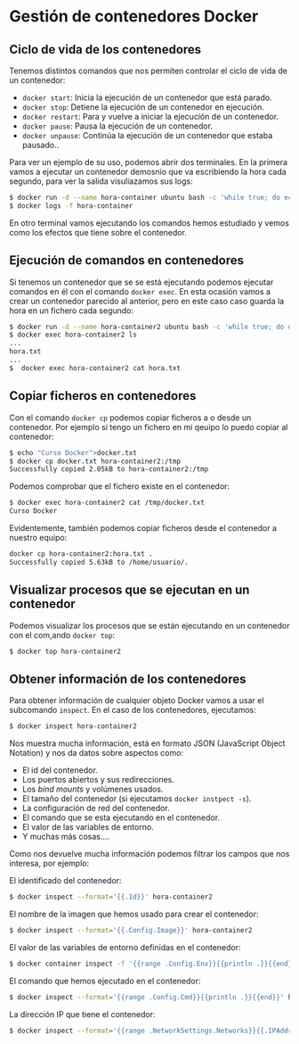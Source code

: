 # Gestión de contenedores Docker

## Ciclo de vida de los contenedores

Tenemos distintos comandos que nos permiten controlar el ciclo de vida de un contenedor:

* `docker start`: Inicia la ejecución de un contenedor que está parado.
* `docker stop`: Detiene la ejecución de un contenedor en ejecución.
* `docker restart`: Para y vuelve a iniciar la ejecución de un contenedor.
* `docker pause`: Pausa la ejecución de un contenedor.
* `docker unpause`: Continúa la ejecución de un contenedor que estaba pausado..

Para ver un ejemplo de su uso, podemos abrir dos terminales. En la primera vamos a ejecutar un contenedor demosnio que va escribiendo la hora cada segundo, para ver la salida visuliazamos sus logs:

```bash
$ docker run -d --name hora-container ubuntu bash -c 'while true; do echo $(date +"%T"); sleep 1; done'
$ docker logs -f hora-container
```

En otro terminal vamos ejecutando los comandos hemos estudiado y vemos como los efectos que tiene sobre el contenedor.

## Ejecución de comandos en contenedores

Si tenemos un contenedor que se se está ejecutando podemos ejecutar comandos en él con el comando `docker exec`. En esta ocasión vamos a crear un contenedor parecido al anterior, pero en este caso caso guarda la hora en un fichero cada segundo:


```bash
$ docker run -d --name hora-container2 ubuntu bash -c 'while true; do date +"%T" >> hora.txt; sleep 1; done'
$ docker exec hora-container2 ls
...
hora.txt
...
$  docker exec hora-container2 cat hora.txt
```

## Copiar ficheros en contenedores

Con el comando `docker cp` podemos copiar ficheros a o desde un contenedor. Por ejemplo si tengo un fichero en mi qeuipo lo puedo copiar al contenedor:

```bash
$ echo "Curso Docker">docker.txt
$ docker cp docker.txt hora-container2:/tmp
Successfully copied 2.05kB to hora-container2:/tmp
```

Podemos comprobar que el fichero existe en el contenedor:

```bash
$ docker exec hora-container2 cat /tmp/docker.txt
Curso Docker
```

Evidentemente, también podemos copiar ficheros desde el contenedor a nuestro equipo:

```bash
docker cp hora-container2:hora.txt .
Successfully copied 5.63kB to /home/usuario/.
```

## Visualizar procesos que se ejecutan en un contenedor

Podemos visualizar los procesos que se están ejecutando en un contenedor con el com,ando `docker top`:

```bash
$ docker top hora-container2
```

## Obtener información de los contenedores

Para obtener información de cualquier objeto Docker vamos a usar el subcomando `inspect`. En el caso de los contenedores, ejecutamos:

```bash
$ docker inspect hora-container2
```

Nos muestra mucha información, está en formato JSON (JavaScript Object Notation) y nos da datos sobre aspectos como:

* El id del contenedor.
* Los puertos abiertos y sus redirecciones.
* Los *bind mounts* y volúmenes usados.
* El tamaño del contenedor (si ejecutamos `docker instpect -s`).
* La configuración de red del contenedor.
* El comando que se esta ejecutando en el contenedor.
* El valor de las variables de entorno.
* Y muchas más cosas....

Como nos devuelve mucha información podemos filtrar los campos que nos interesa, por ejemplo:

El identificado del contenedor:

```bash
$ docker inspect --format='{{.Id}}' hora-container2
```

El nombre de la imagen que hemos usado para crear el contenedor:

```bash
$ docker inspect --format='{{.Config.Image}}' hora-container2
```

El valor de las variables de entorno definidas en el contenedor:

```bash
$ docker container inspect -f '{{range .Config.Env}}{{println .}}{{end}}' hora-container2
```

El comando que hemos ejecutado en el contenedor:

```bash
$ docker inspect --format='{{range .Config.Cmd}}{{println .}}{{end}}' hora-container2
```

La dirección IP que tiene el contenedor:

```bash
$ docker inspect --format='{{range .NetworkSettings.Networks}}{{.IPAddress}}{{end}}' hora-container2
```







